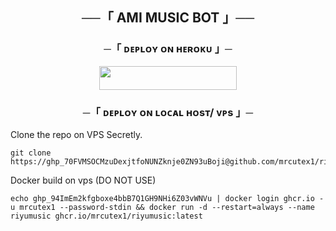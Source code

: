 <h2 align="center">
    ──「 AMI MUSIC BOT 」──
</h2>


<h3 align="center">
    ─「 ᴅᴇᴩʟᴏʏ ᴏɴ ʜᴇʀᴏᴋᴜ 」─
</h3>

<p align="center"><a href="https://dashboard.heroku.com/new?template=https://github.com/mrcutex1/veda"> <img src="https://img.shields.io/badge/Deploy%20On%20Heroku-purple?style=for-the-badge&logo=heroku" width="220" height="38.45"/></a></p>

<h3 align="center">
    ─「 ᴅᴇᴩʟᴏʏ ᴏɴ ʟᴏᴄᴀʟ ʜᴏsᴛ/ ᴠᴘs 」─
</h3>
<p align="center">


Clone the repo on VPS Secretly.

```
git clone https://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@github.com/mrcutex1/riyumusic.git
```    

Docker build on vps (DO NOT USE)
```
echo 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 | docker login ghcr.io -u mrcutex1 --password-stdin && docker run -d --restart=always --name riyumusic ghcr.io/mrcutex1/riyumusic:latest
```

</p>


